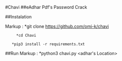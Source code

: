 #Chavi
##eAdhar Pdf's Password Crack

##Instalation

Markup : *git clone https://github.com/omi-k/chavi
	  
         *cd Chavi 

	   *pip3 install -r requirements.txt

##Run
Markup : *python3 chavi.py <adhar's Location> 



